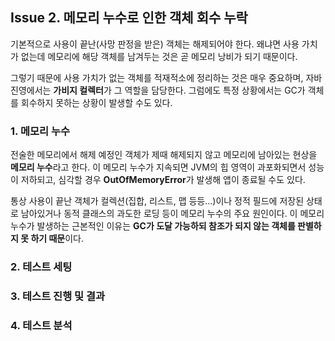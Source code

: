 ## Issue 2. 메모리 누수로 인한 객체 회수 누락

기본적으로 사용이 끝난(사망 판정을 받은) 객체는 해제되어야 한다. 왜냐면 사용 가치가 없는데 메모리에 해당 객체를 남겨두는 것은 곧 메모리 낭비가 되기 때문이다.

그렇기 때문에 사용 가치가 없는 객체를 적재적소에 정리하는 것은 매우 중요하며, 자바 진영에서는 **가비지 컬렉터**가 그 역할을 담당한다. 그럼에도 특정 상황에서는 GC가 객체를 회수하지 못하는 상황이 발생할 수도 있다.

### 1. 메모리 누수

전술한 메모리에서 해제 예정인 객체가 제때 해제되지 않고 메모리에 남아있는 현상을 **메모리 누수**라고 한다. 이 메모리 누수가 지속되면 JVM의 힙 영역이 과포화되면서 성능이 저하되고, 심각할 경우 **OutOfMemoryError**가 발생해 앱이 종료될 수도 있다.

통상 사용이 끝난 객체가 컬렉션(집합, 리스트, 맵 등등...)이나 정적 필드에 저장된 상태로 남아있거나 동적 클래스의 과도한 로딩 등이 메모리 누수의 주요 원인이다. 이 메모리 누수가 발생하는 근본적인 이유는 **GC가 도달 가능하되 참조가 되지 않는 객체를 판별하지 못 하기 때문**이다.

### 2. 테스트 세팅

### 3. 테스트 진행 및 결과

### 4. 테스트 분석